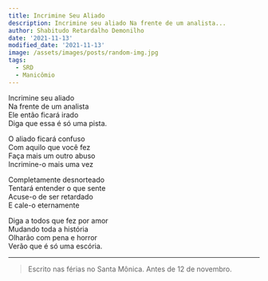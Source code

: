 ```yaml
---
title: Incrimine Seu Aliado
description: Incrimine seu aliado Na frente de um analista...
author: Shabitudo Retardalho Demonilho
date: '2021-11-13'
modified_date: '2021-11-13'
image: /assets/images/posts/random-img.jpg
tags:
  - SRD
  - Manicômio
---   
```


Incrimine seu aliado     
Na frente de um analista     
Ele então ficará irado     
Diga que essa é só uma pista.     
     
O aliado ficará confuso     
Com aquilo que você fez     
Faça mais um outro abuso     
Incrimine-o mais uma vez     
     
Completamente desnorteado     
Tentará entender o que sente     
Acuse-o de ser retardado     
E cale-o eternamente     
     
Diga a todos que fez por amor     
Mudando toda a história     
Olharão com pena e horror     
Verão que é só uma escória.     
______

> Escrito nas férias no Santa Mônica. Antes de 12 de novembro.
